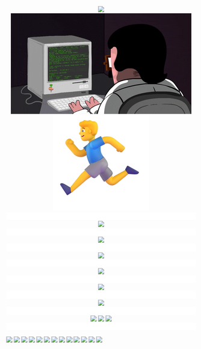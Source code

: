 <div align="center"> 
<div> <img src="https://readme-typing-svg.demolab.com?font=Fira+Code&pause=1000&width=435&lines=Hello World;小钟同学祝您今天愉快!&center=true&size=27" /> </div>
<div> <img src="files/coding.gif" /> </div>
<div> <img src="files/running.png" /> </div>
<div> <img src="files/---.gif" height="20" width="100%"> </div>
<div> <img height="137px" src="https://github-readme-stats.vercel.app/api?username=zjx-kimi&hide_title=true&hide_border=true&show_icons=trueline_height=21&text_color=000&icon_color=000&bg_color=0,ea6161,ffc64d,fffc4d,52fa5a&theme=graywhite" /> </div>
<div> <img src="files/---.gif" height="20" width="100%"> </div>
<div> <img src="https://github-readme-stats.vercel.app/api/top-langs/?username=zjx-kimi&hide_title=true&hide_border=true&layout=compact&langs_count=6&text_color=000&icon_color=fff&bg_color=0,52fa5a,4dfcff,c64dff&theme=graywhite" /> </div>
<div> <img src="files/---.gif" height="20" width="100%"> </div>
<div> <img src="https://github-profile-trophy.vercel.app/?username=zjx-kimi" /> </div>
<div> <img src="files/---.gif" height="20" width="100%"> </div>
<div> <img src="https://github-readme-streak-stats.herokuapp.com/?user=zjx-kimi" /> </div>
<div> <img src="files/---.gif" height="20" width="100%"> </div>
<div> <img src="https://stats.justsong.cn/api/csdn?id=m0_73085893"> </div>
<div> <img src="files/---.gif" height="20" width="100%"> </div> 
<div> <img src="https://github-readme-activity-graph.vercel.app/graph?username=zjx-kimi&bg_color=000000&color=01d7f4&line=ff0000&point=412ed1&area=true&hide_border=true"> </div>
<div> <img src="files/---.gif" height="20" width="100%"> </div>
<div> 
<img src="https://stats.justsong.cn/api/website/?url=https://github.com/&style=flat&logo=github">
<img src="https://stats.justsong.cn/api/website/?url=https://google.com/&style=flat&logo=google">
<img src="https://stats.justsong.cn/api/website/?url=https://telegram.org/&style=flat&logo=telegram">
</div>

<div> <img src="files/---.gif" height="20" width="100%"> </div>
</div>


![](https://komarev.com/ghpvc/?username=zjx-kimi&label=Views&color=0e75b6&style=flat)
[![](http://img.shields.io/badge/Online--Judge-%E7%A0%81%E6%8B%93-blue)](	http://65fd28fd.r9.vip.cpolar.cn)
[![](http://img.shields.io/badge/%E7%BD%91%E7%9B%98-nextcloud-brightgreen)](https://1c4dc9a5.r9.vip.cpolar.cn)
[![](http://img.shields.io/badge/%E6%B4%9B%E8%B0%B7-kimi0705-blue)](https://www.luogu.com.cn/user/637788)
[![](http://img.shields.io/badge/CodeForces-kimi2011-brightgreen)](https://codeforces.com/profile/kimi2011)
[![](http://img.shields.io/badge/Github-zjx--kimi-black)](https://github.com/zjx-kimi)
[![](http://img.shields.io/badge/email-1345098180@qq.com-ddddd)](mailto:1345098180@qq.com)
[![](http://img.shields.io/badge/email-zhongjiaxuankimi@qq.com-ddddd)](mailto:zhongjiaxuankimi@qq.com)
[![](http://img.shields.io/badge/email-zhongjiaxuankimi@outlook.com-ddddd)](mailto:zhongjiaxuankimi@outlook.com)
[![](http://img.shields.io/badge/email-15381388023@163.com-ddddd)](mailto:15381388023@163.com)
![](http://img.shields.io/badge/phone-+86%2015381388023-orange)
[![](http://img.shields.io/badge/Atcoder-kimi2011-red)](https://atcoder.jp/users/kimi0705)
[![](http://img.shields.io/badge/QQ-1345098180-orange)](http://wpa.qq.com/msgrd?v=3&uin=1345098180&site=qq&menu=yes)

